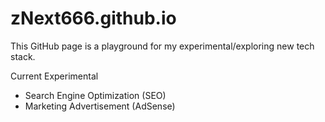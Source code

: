 # zNext666.github.io

This GitHub page is a playground for my experimental/exploring new tech stack.

Current Experimental

- Search Engine Optimization (SEO)
- Marketing Advertisement (AdSense)
